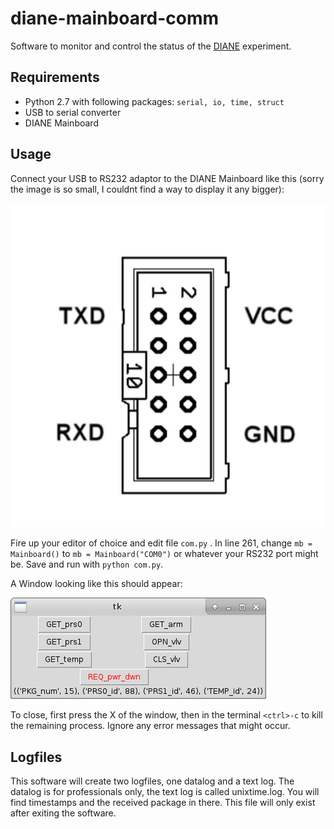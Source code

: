 # diane-mainboard-comm
Software to monitor and control the status of the [DIANE](https://www.facebook.com/DIANE.Project/) experiment.

## Requirements
- Python 2.7 with following packages: `serial, io, time, struct`
- USB to serial converter
- DIANE Mainboard

## Usage
Connect your USB to RS232 adaptor to the DIANE Mainboard like this (sorry the image is so small, I couldnt find a way to display it any bigger):

![COMM Port](https://raw.githubusercontent.com/Lachmoewe/diane-mainboard-comm/master/connector.jpg)

Fire up your editor of choice and edit file `com.py` . In line 261, change
`mb = Mainboard()` to `mb = Mainboard("COM0")` or whatever your RS232 port might be.
Save and run with `python com.py`.

A Window looking like this should appear:

![DIANE Mainboard Comm GUI](https://raw.githubusercontent.com/Lachmoewe/diane-mainboard-comm/master/software_layout.png)

To close, first press the X of the window, then in the terminal `<ctrl>-c` to kill the remaining process. Ignore any error messages that might occur.

## Logfiles
This software will create two logfiles, one datalog and a text log. The datalog is for professionals only, the text log is called unixtime.log. You will find timestamps and the received package in there. This file will only exist after exiting the software.
